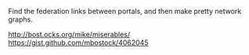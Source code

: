 Find the federation links between portals,
and then make pretty network graphs.

http://bost.ocks.org/mike/miserables/
https://gist.github.com/mbostock/4062045
